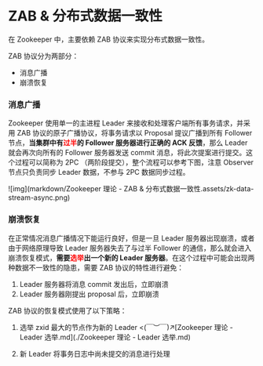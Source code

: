 # ZAB & 分布式数据一致性

在 Zookeeper 中，主要依赖 ZAB 协议来实现分布式数据一致性。

ZAB 协议分为两部分：

-   消息广播
-   崩溃恢复

### 消息广播

Zookeeper 使用单一的主进程 Leader 来接收和处理客户端所有事务请求，并采用 ZAB 协议的原子广播协议，将事务请求以  Proposal 提议广播到所有 Follower 节点，**当集群中有<font color = red>过半</font>的 Follower 服务器进行正确的 ACK  反馈**，那么 Leader 就会再次向所有的 Follower 服务器发送 commit 消息，将此次提案进行提交。这个过程可以简称为 2PC （两阶段提交），整个流程可以参考下图，注意 Observer 节点只负责同步 Leader 数据，不参与 2PC 数据同步过程。

![img](markdown/Zookeeper 理论 - ZAB & 分布式数据一致性.assets/zk-data-stream-async.png)

### 崩溃恢复

在正常情况消息广播情况下能运行良好，但是一旦 Leader 服务器出现崩溃，或者由于网络原理导致 Leader 服务器失去了与过半  Follower 的通信，那么就会进入崩溃恢复模式，**需要<font color = red>选举</font>出一个新的 Leader 服务器**。在这个过程中可能会出现两种数据不一致性的隐患，需要 ZAB 协议的特性进行避免：

1.   Leader 服务器将消息 commit 发出后，立即崩溃
2.   Leader 服务器刚提出 proposal 后，立即崩溃

ZAB 协议的恢复模式使用了以下策略：

1.   选举 zxid 最大的节点作为新的 Leader       <(￣︶￣)↗[Zookeeper 理论 - Leader 选举.md](./Zookeeper 理论 - Leader 选举.md)

2.   新 Leader 将事务日志中尚未提交的消息进行处理



